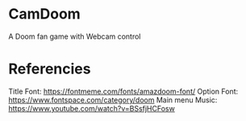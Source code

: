# CamDoom
A Doom fan game with Webcam control

# Referencies
Title Font: https://fontmeme.com/fonts/amazdoom-font/
Option Font: https://www.fontspace.com/category/doom
Main menu Music: https://www.youtube.com/watch?v=BSsfjHCFosw